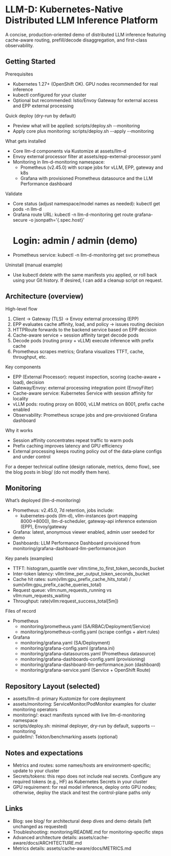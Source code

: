 # LLM-D: Kubernetes-Native Distributed LLM Inference Platform

A concise, production-oriented demo of distributed LLM inference featuring cache-aware routing, prefill/decode disaggregation, and first-class observability.


## Getting Started

Prerequisites
- Kubernetes 1.27+ (OpenShift OK). GPU nodes recommended for real inference
- kubectl configured for your cluster
- Optional but recommended: Istio/Envoy Gateway for external access and EPP external processing

Quick deploy (dry-run by default)
- Preview what will be applied:
  scripts/deploy.sh --monitoring
- Apply core plus monitoring:
  scripts/deploy.sh --apply --monitoring

What gets installed
- Core llm-d components via Kustomize at assets/llm-d
- Envoy external processor filter at assets/epp-external-processor.yaml
- Monitoring in llm-d-monitoring namespace:
  - Prometheus (v2.45.0) with scrape jobs for vLLM, EPP, gateway and k8s
  - Grafana with provisioned Prometheus datasource and the LLM Performance dashboard

Validate
- Core status (adjust namespace/model names as needed):
  kubectl get pods -n llm-d
- Grafana route URL:
  kubectl -n llm-d-monitoring get route grafana-secure -o jsonpath='{.spec.host}'
  # Login: admin / admin (demo)
- Prometheus service:
  kubectl -n llm-d-monitoring get svc prometheus

Uninstall (manual example)
- Use kubectl delete with the same manifests you applied, or roll back using your Git history. If desired, I can add a cleanup script on request.


## Architecture (overview)

High-level flow
1) Client → Gateway (TLS) → Envoy external processing (EPP)
2) EPP evaluates cache affinity, load, and policy → issues routing decision
3) HTTPRoute forwards to the backend service based on EPP decision
4) Cache-aware service + session affinity target decode pods
5) Decode pods (routing proxy + vLLM) execute inference with prefix cache
6) Prometheus scrapes metrics; Grafana visualizes TTFT, cache, throughput, etc.

Key components
- EPP (External Processor): request inspection, scoring (cache-aware + load), decision
- Gateway/Envoy: external processing integration point (EnvoyFilter)
- Cache-aware service: Kubernetes Service with session affinity for locality
- vLLM pods: routing proxy on 8000, vLLM metrics on 8001, prefix cache enabled
- Observability: Prometheus scrape jobs and pre-provisioned Grafana dashboard

Why it works
- Session affinity concentrates repeat traffic to warm pods
- Prefix caching improves latency and GPU efficiency
- External processing keeps routing policy out of the data-plane configs and under control

For a deeper technical outline (design rationale, metrics, demo flow), see the blog posts in blog/ (do not modify them here).


## Monitoring

What’s deployed (llm-d-monitoring)
- Prometheus: v2.45.0, 7d retention, jobs include:
  - kubernetes-pods (llm-d), vllm-instances (port mapping 8000→8000), llm-d-scheduler, gateway-api inference extension (EPP), Envoy/gateway
- Grafana: latest, anonymous viewer enabled, admin user seeded for demo
- Dashboards: LLM Performance Dashboard provisioned from monitoring/grafana-dashboard-llm-performance.json

Key panels (examples)
- TTFT: histogram_quantile over vllm:time_to_first_token_seconds_bucket
- Inter-token latency: vllm:time_per_output_token_seconds_bucket
- Cache hit rates: sum(vllm:gpu_prefix_cache_hits_total) / sum(vllm:gpu_prefix_cache_queries_total)
- Request queue: vllm:num_requests_running vs vllm:num_requests_waiting
- Throughput: rate(vllm:request_success_total[5m])

Files of record
- Prometheus
  - monitoring/prometheus.yaml (SA/RBAC/Deployment/Service)
  - monitoring/prometheus-config.yaml (scrape configs + alert rules)
- Grafana
  - monitoring/grafana.yaml (SA/Deployment)
  - monitoring/grafana-config.yaml (grafana.ini)
  - monitoring/grafana-datasources.yaml (Prometheus datasource)
  - monitoring/grafana-dashboards-config.yaml (provisioning)
  - monitoring/grafana-dashboard-llm-performance.json (dashboard)
  - monitoring/grafana-service.yaml (Service + OpenShift Route)


## Repository Layout (selected)
- assets/llm-d: primary Kustomize for core deployment
- assets/monitoring: ServiceMonitor/PodMonitor examples for cluster monitoring operators
- monitoring/: exact manifests synced with live llm-d-monitoring namespace
- scripts/deploy.sh: minimal deployer, dry-run by default, supports --monitoring
- guidellm/: Tekton/benchmarking assets (optional)


## Notes and expectations
- Metrics and routes: some names/hosts are environment-specific; update to your cluster
- Secrets/tokens: this repo does not include real secrets. Configure any required tokens (e.g., HF) as Kubernetes Secrets in your cluster
- GPU requirement: for real model inference, deploy onto GPU nodes; otherwise, deploy the stack and test the control-plane paths only


## Links
- Blog: see blog/ for architectural deep dives and demo details (left unchanged as requested)
- Troubleshooting: monitoring/README.md for monitoring-specific steps
- Advanced architecture details: assets/cache-aware/docs/ARCHITECTURE.md
- Metrics details: assets/cache-aware/docs/METRICS.md

